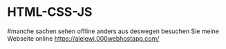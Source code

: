 # HTML-CSS-JS
#manche sachen sehen offline anders aus deswegen besuchen Sie meine Webseite online
https://alelewi.000webhostapp.com/
